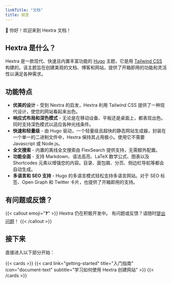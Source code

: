 ```yaml
---
linkTitle: "文档"
title: 前言
---
```


👋 你好！欢迎来到 Hextra 文档！

<!--more-->

## Hextra 是什么？

Hextra 是一款现代、快速且内置丰富功能的 [Hugo][hugo] 主题，它是用 [Tailwind CSS][tailwind-css] 构建的。该主题旨在创建美观的文档、博客和网站，提供了开箱即用的功能和灵活性以满足各种需求。

## 功能特点

- **优美的设计** - 受到 Nextra 的启发，Hextra 利用 Tailwind CSS 提供了一种现代设计，使您的网站看起来出色。
- **响应式布局和深色模式** - 无论是在移动设备、平板还是桌面上，都表现出色。同时支持深色模式以适应各种光线条件。
- **快速和轻量级** - 由 Hugo 驱动，一个轻量级且超快的静态网站生成器，封装在一个单一的二进制文件中，Hextra 保持其占用极小。使用它不需要 Javascript 或 Node.js。
- **全文搜索** - 内置的离线全文搜索由 FlexSearch 提供支持，无需额外配置。
- **功能全面** - 支持 Markdown、语法高亮、LaTeX 数学公式、图表以及 Shortcodes 元素以增强您的内容。目录、面包屑、分页、侧边栏导航等都会自动生成。
- **多语言和 SEO 支持** - Hugo 的多语言模式轻松支持多语言网站。对于 SEO 标签、Open Graph 和 Twitter 卡片，也提供了开箱即用的支持。

## 有问题或反馈？

{{< callout emoji="❓" >}}
  Hextra 仍在积极开发中。
  有问题或反馈？请随时[提出问题](https://github.com/imfing/hextra/issues)！
{{< /callout >}}

## 接下来

直接进入以下部分开始：

{{< cards >}}
  {{< card link="getting-started" title="入门指南" icon="document-text" subtitle="学习如何使用 Hextra 创建网站" >}}
{{< /cards >}}

[hugo]: https://gohugo.io/
[flex-search]: https://github.com/nextapps-de/flexsearch
[tailwind-css]: https://tailwindcss.com/
